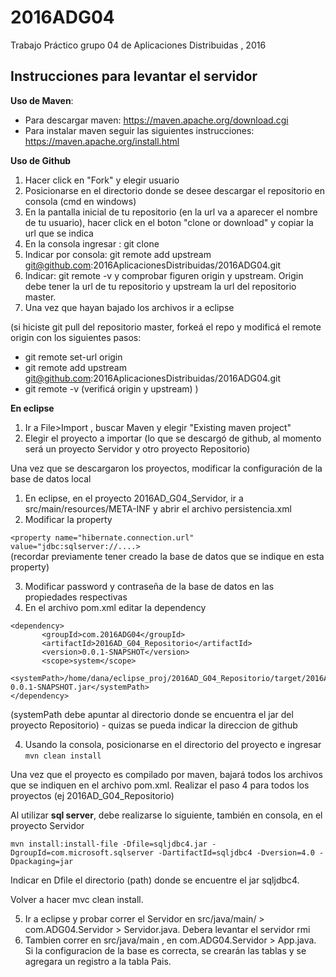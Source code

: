 # 2016ADG04
Trabajo Práctico grupo 04 de Aplicaciones Distribuidas , 2016


Instrucciones para levantar el servidor
-----------------------------------------

**Uso de Maven**:
- Para descargar maven: https://maven.apache.org/download.cgi 
- Para instalar maven seguir las siguientes instrucciones: https://maven.apache.org/install.html

**Uso de Github**

1. Hacer click en "Fork" y elegir usuario
2. Posicionarse en el directorio donde se desee descargar el repositorio en consola (cmd en windows)
3. En la pantalla inicial de tu repositorio (en la url va a aparecer el nombre de tu usuario), hacer click en  el boton "clone or download" y copiar la url que se indica
4. En la consola ingresar : git clone <url del paso anterior>
5. Indicar por consola: git remote add upstream git@github.com:2016AplicacionesDistribuidas/2016ADG04.git
6. Indicar: git remote -v   y comprobar figuren origin y upstream. Origin debe tener la url de tu repositorio y upstream la url del repositorio master.
7. Una vez que hayan bajado los archivos ir a eclipse

(si hiciste git pull del repositorio master, forkeá el repo y modificá el remote origin con los siguientes pasos:
- git remote set-url origin  <url de tu repo forkeado>
- git remote add upstream git@github.com:2016AplicacionesDistribuidas/2016ADG04.git
- git remote -v (verificá origin y upstream)
)


**En eclipse**

1. Ir a File>Import , buscar Maven y elegir "Existing maven project"
2. Elegir el proyecto a importar (lo que se descargó de github, al momento será un proyecto Servidor y otro proyecto Repositorio)

Una vez que se descargaron los proyectos, modificar la configuración de la base de datos local

1. En eclipse, en el proyecto 2016AD_G04_Servidor, ir a src/main/resources/META-INF y abrir el archivo persistencia.xml
2. Modificar la property

```<property name="hibernate.connection.url" value="jdbc:sqlserver://....>```  
(recordar previamente tener creado la base de datos que se indique en esta property)

3. Modificar password y contraseña de la base de datos en las propiedades respectivas
4. En el archivo pom.xml editar la dependency
```
<dependency>
       <groupId>com.2016ADG04</groupId>
       <artifactId>2016AD_G04_Repositorio</artifactId>
       <version>0.0.1-SNAPSHOT</version>
       <scope>system</scope>
       <systemPath>/home/dana/eclipse_proj/2016AD_G04_Repositorio/target/2016AD_G04_Repositorio-0.0.1-SNAPSHOT.jar</systemPath>
</dependency>
```
(systemPath debe apuntar al directorio donde se encuentra el jar del proyecto Repositorio) - quizas se pueda indicar la direccion de github

4. Usando la consola, posicionarse en el directorio del proyecto e ingresar  ```mvn clean install```

Una vez que el proyecto es compilado por maven, bajará todos los archivos que se indiquen en el archivo pom.xml. Realizar el paso 4 para todos los proyectos (ej 2016AD_G04_Repositorio)

Al utilizar **sql server**, debe realizarse lo siguiente, también en consola, en el proyecto Servidor

```mvn install:install-file -Dfile=sqljdbc4.jar -DgroupId=com.microsoft.sqlserver -DartifactId=sqljdbc4 -Dversion=4.0 -Dpackaging=jar```

Indicar en Dfile el directorio (path) donde se encuentre el jar sqljdbc4.

Volver a hacer mvc clean install.


5. Ir a eclipse y probar correr el Servidor en src/java/main/ > com.ADG04.Servidor > Servidor.java. Debera levantar el servidor rmi
6. Tambien correr en src/java/main  , en com.ADG04.Servidor > App.java.  Si la configuracion de la base es correcta, se crearán las tablas y se agregara un registro a la tabla Pais. 



